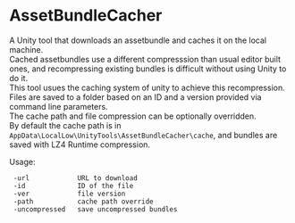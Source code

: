 # AssetBundleCacher
A Unity tool that downloads an assetbundle and caches it on the local machine.\
Cached assetbundles use a different compresssion than usual editor built ones, and recompressing existing bundles is difficult without using Unity to do it.\
This tool usues the caching system of unity to achieve this recompression.\
Files are saved to a folder based on an ID and a version provided via command line parameters.\
The cache path and file compression can be optionally overridden.\
By default the cache path is in ``AppData\LocalLow\UnityTools\AssetBundleCacher\cache``, and bundles are saved with LZ4 Runtime compression.

Usage:
```
 -url            URL to download
 -id             ID of the file
 -ver            file version
 -path           cache path override
 -uncompressed   save uncompressed bundles
```
